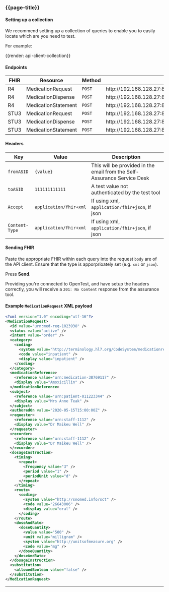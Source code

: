 ### {{page-title}}

#### Setting up a collection

We recommend setting up a collection of queries to enable you to easily locate which are you need to test. 

For example:

{{render: api-client-collection}}

#### Endpoints

<table data-no-sort class="nhsd-!t-margin-bottom-7">
    <thead >
        <th>FHIR</td>
        <th>Resource</th>
        <th>Method</th>
        <th>Url</th>
    </thead>
    <tbody>
        <!-- R4 - MediationRequest -->
        <tr>
            <td>R4</td>
            <td>MedicationRequest</td>
            <td><code>POST</code></td>
            <td>http://192.168.128.27:8080/R4/MedicationRequest</td>
        </tr>
        <!-- R4 - MediationDispense -->
        <tr>
            <td>R4</td>
            <td>MedicationDispense</td>
            <td><code>POST</code></td>
            <td>http://192.168.128.27:8080/R4/MedicationDispense</td>
        </tr>
        <!-- R4 - MediationStatement -->
        <tr>
            <td>R4</td>
            <td>MedicationStatement</td>
            <td><code>POST</code></td>
            <td>http://192.168.128.27:8080/R4/MedicationStatement</td>
        </tr>
        <!-- STU3 - MediationRequest -->
        <tr>
            <td>STU3</td>
            <td>MedicationRequest</td>
            <td><code>POST</code></td>
            <td>http://192.168.128.27:8080/STU3/MedicationRequest</td>
        </tr>
        <!-- STU3 - MediationDispense -->
        <tr>
            <td>STU3</td>
            <td>MedicationDispense</td>
            <td><code>POST</code></td>
            <td>http://192.168.128.27:8080/STU3/MedicationDispense</td>
        </tr>
        <!-- STU3 - MediationStatement -->
        <tr>
            <td>STU3</td>
            <td>MedicationStatement</td>
            <td><code>POST</code></td>
            <td>http://192.168.128.27:8080/STU3/MedicationStatement</td>
        </tr>
    </tbody>
</table>

#### Headers

<table data-no-sort class="nhsd-!t-margin-bottom-7">
    <thead>
        <th>Key</th>
        <th>Value</th>
        <th>Description</td>
    </thead>
    <tbody>
        <!-- fromASID -->
        <tr>
            <td><code>fromASID</td>
            <td><code>{value}</code></td>
            <td>This will be provided in the email from the Self-Assurance Service Desk</td>
        </tr>
        <!-- toASID -->
        <tr>
            <td><code>toASID</code></td>
            <td><code>111111111111</code></td>
            <td>A test value not authenticated by the test tool</td>
        </tr>
        <!-- accept -->
        <tr>
            <td><code>Accept</code></td>
            <td><code>application/fhir+xml</code></td>
            <td>If using xml, <code>application/fhir+json</code>, if json</td>
        </tr>
        <!-- Content-Type -->
        <tr>
            <td><code>Content-Type</code></td>
            <td><code>application/fhir+xml</code></td>
            <td>If using xml, <code>application/fhir+json</code>, if json</td>
        </tr>
    </tbody>
</table>

#### Sending FHIR

Paste the appropriate FHIR within each query into the request `body` are of the API client.
Ensure that the type is apporprioately set (e.g. `xml` or `json`).

Press **Send**.

Providing you're connected to OpenTest, and have setup the headers correctly, you will receive a `201: No Content` response from the assurance tool.

#### Example `MedicationRequest` XML payload

```xml
<?xml version="1.0" encoding="utf-16"?>
<MedicationRequest>
  <id value="urn:med-req-1023938" />
  <status value="active" />
  <intent value="order" />
  <category>
    <coding>
      <system value="http://terminology.hl7.org/CodeSystem/medicationrequest-category" />
      <code value="inpatient" />
      <display value="inpatient" />
    </coding>
  </category>
  <medicationReference>
    <reference value="urn:medication-38769117" />
    <display value="Amoxicillin" />
  </medicationReference>
  <subject>
    <reference value="urn:patient-011223344" />
    <display value="Mrs Anne Teak" />
  </subject>
  <authoredOn value="2020-05-15T15:00:00Z" />
  <requester>
    <reference value="urn:staff-1112" />
    <display value="Dr Maikeu Well" />
  </requester>
  <recorder>
    <reference value="urn:staff-1112" />
    <display value="Dr Maikeu Well" />
  </recorder>
  <dosageInstruction>
    <timing>
      <repeat>
        <frequency value="3" />
        <period value="1" />
        <periodUnit value="d" />
      </repeat>
    </timing>
    <route>
      <coding>
        <system value="http://snomed.info/sct" />
        <code value="26643006" />
        <display value="oral" />
      </coding>
    </route>
    <doseAndRate>
      <doseQuantity>
        <value value="500" />
        <unit value="milligram" />
        <system value="http://unitsofmeasure.org" />
        <code value="mg" />
      </doseQuantity>
    </doseAndRate>
  </dosageInstruction>
  <substitution>
    <allowedBoolean value="false" />
  </substitution>
</MedicationRequest>
```

---
